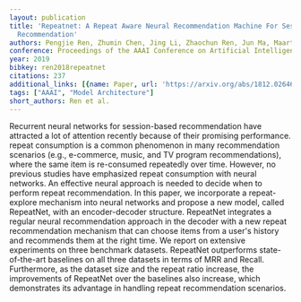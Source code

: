 ```yaml
---
layout: publication
title: 'Repeatnet: A Repeat Aware Neural Recommendation Machine For Session-based
  Recommendation'
authors: Pengjie Ren, Zhumin Chen, Jing Li, Zhaochun Ren, Jun Ma, Maarten de Rijke
conference: Proceedings of the AAAI Conference on Artificial Intelligence
year: 2019
bibkey: ren2018repeatnet
citations: 237
additional_links: [{name: Paper, url: 'https://arxiv.org/abs/1812.02646'}]
tags: ["AAAI", "Model Architecture"]
short_authors: Ren et al.
---
```

Recurrent neural networks for session-based recommendation have attracted a
lot of attention recently because of their promising performance. repeat
consumption is a common phenomenon in many recommendation scenarios (e.g.,
e-commerce, music, and TV program recommendations), where the same item is
re-consumed repeatedly over time. However, no previous studies have emphasized
repeat consumption with neural networks. An effective neural approach is needed
to decide when to perform repeat recommendation. In this paper, we incorporate
a repeat-explore mechanism into neural networks and propose a new model, called
RepeatNet, with an encoder-decoder structure. RepeatNet integrates a regular
neural recommendation approach in the decoder with a new repeat recommendation
mechanism that can choose items from a user's history and recommends them at
the right time. We report on extensive experiments on three benchmark datasets.
RepeatNet outperforms state-of-the-art baselines on all three datasets in terms
of MRR and Recall. Furthermore, as the dataset size and the repeat ratio
increase, the improvements of RepeatNet over the baselines also increase, which
demonstrates its advantage in handling repeat recommendation scenarios.